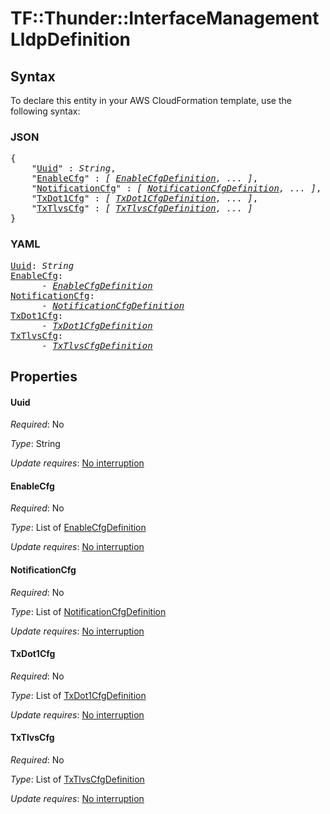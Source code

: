 # TF::Thunder::InterfaceManagement LldpDefinition

## Syntax

To declare this entity in your AWS CloudFormation template, use the following syntax:

### JSON

<pre>
{
    "<a href="#uuid" title="Uuid">Uuid</a>" : <i>String</i>,
    "<a href="#enablecfg" title="EnableCfg">EnableCfg</a>" : <i>[ <a href="enablecfgdefinition.md">EnableCfgDefinition</a>, ... ]</i>,
    "<a href="#notificationcfg" title="NotificationCfg">NotificationCfg</a>" : <i>[ <a href="notificationcfgdefinition.md">NotificationCfgDefinition</a>, ... ]</i>,
    "<a href="#txdot1cfg" title="TxDot1Cfg">TxDot1Cfg</a>" : <i>[ <a href="txdot1cfgdefinition.md">TxDot1CfgDefinition</a>, ... ]</i>,
    "<a href="#txtlvscfg" title="TxTlvsCfg">TxTlvsCfg</a>" : <i>[ <a href="txtlvscfgdefinition.md">TxTlvsCfgDefinition</a>, ... ]</i>
}
</pre>

### YAML

<pre>
<a href="#uuid" title="Uuid">Uuid</a>: <i>String</i>
<a href="#enablecfg" title="EnableCfg">EnableCfg</a>: <i>
      - <a href="enablecfgdefinition.md">EnableCfgDefinition</a></i>
<a href="#notificationcfg" title="NotificationCfg">NotificationCfg</a>: <i>
      - <a href="notificationcfgdefinition.md">NotificationCfgDefinition</a></i>
<a href="#txdot1cfg" title="TxDot1Cfg">TxDot1Cfg</a>: <i>
      - <a href="txdot1cfgdefinition.md">TxDot1CfgDefinition</a></i>
<a href="#txtlvscfg" title="TxTlvsCfg">TxTlvsCfg</a>: <i>
      - <a href="txtlvscfgdefinition.md">TxTlvsCfgDefinition</a></i>
</pre>

## Properties

#### Uuid

_Required_: No

_Type_: String

_Update requires_: [No interruption](https://docs.aws.amazon.com/AWSCloudFormation/latest/UserGuide/using-cfn-updating-stacks-update-behaviors.html#update-no-interrupt)

#### EnableCfg

_Required_: No

_Type_: List of <a href="enablecfgdefinition.md">EnableCfgDefinition</a>

_Update requires_: [No interruption](https://docs.aws.amazon.com/AWSCloudFormation/latest/UserGuide/using-cfn-updating-stacks-update-behaviors.html#update-no-interrupt)

#### NotificationCfg

_Required_: No

_Type_: List of <a href="notificationcfgdefinition.md">NotificationCfgDefinition</a>

_Update requires_: [No interruption](https://docs.aws.amazon.com/AWSCloudFormation/latest/UserGuide/using-cfn-updating-stacks-update-behaviors.html#update-no-interrupt)

#### TxDot1Cfg

_Required_: No

_Type_: List of <a href="txdot1cfgdefinition.md">TxDot1CfgDefinition</a>

_Update requires_: [No interruption](https://docs.aws.amazon.com/AWSCloudFormation/latest/UserGuide/using-cfn-updating-stacks-update-behaviors.html#update-no-interrupt)

#### TxTlvsCfg

_Required_: No

_Type_: List of <a href="txtlvscfgdefinition.md">TxTlvsCfgDefinition</a>

_Update requires_: [No interruption](https://docs.aws.amazon.com/AWSCloudFormation/latest/UserGuide/using-cfn-updating-stacks-update-behaviors.html#update-no-interrupt)


